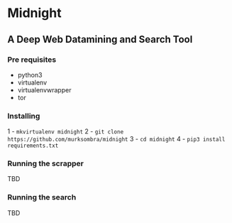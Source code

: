 # Midnight

## A Deep Web Datamining and Search Tool

### Pre requisites
* python3
* virtualenv
* virtualenvwrapper
* tor

### Installing
1 - `mkvirtualenv midnight`
2 - `git clone https://github.com/murksombra/midnight`
3 - `cd midnight`
4 - `pip3 install requirements.txt`


### Running the scrapper
TBD

### Running the search
TBD
